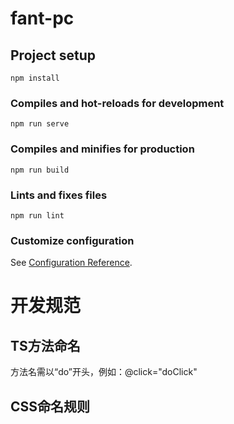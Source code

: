 # fant-pc

## Project setup
```
npm install
```

### Compiles and hot-reloads for development
```
npm run serve
```

### Compiles and minifies for production
```
npm run build
```

### Lints and fixes files
```
npm run lint
```

### Customize configuration
See [Configuration Reference](https://cli.vuejs.org/config/).

# 开发规范

## TS方法命名
方法名需以“do”开头，例如：@click="doClick"

## CSS命名规则

